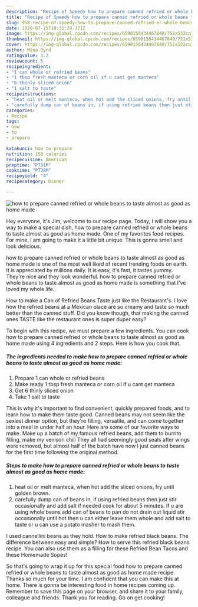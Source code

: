 ```yaml
---
description: "Recipe of Speedy how to prepare canned refried or whole beans to taste almost as good as home made"
title: "Recipe of Speedy how to prepare canned refried or whole beans to taste almost as good as home made"
slug: 958-recipe-of-speedy-how-to-prepare-canned-refried-or-whole-beans-to-taste-almost-as-good-as-home-made
date: 2020-07-25T10:31:29.371Z
image: https://img-global.cpcdn.com/recipes/6590158434467840/751x532cq70/how-to-prepare-canned-refried-or-whole-beans-to-taste-almost-as-good-as-home-made-recipe-main-photo.jpg
thumbnail: https://img-global.cpcdn.com/recipes/6590158434467840/751x532cq70/how-to-prepare-canned-refried-or-whole-beans-to-taste-almost-as-good-as-home-made-recipe-main-photo.jpg
cover: https://img-global.cpcdn.com/recipes/6590158434467840/751x532cq70/how-to-prepare-canned-refried-or-whole-beans-to-taste-almost-as-good-as-home-made-recipe-main-photo.jpg
author: Mina Byrd
ratingvalue: 3.2
reviewcount: 5
recipeingredient:
- "1 can whole or refried beans"
- "1 tbsp fresh manteca or corn oil if u cant get manteca"
- "6 thinly sliced onion"
- "1 salt to taste"
recipeinstructions:
- "heat oil or melt manteca, when hot add the sliced onions, fry until golden brown."
- "carefully dump can of beans in, if using refried beans then just stir occasionally and add salt if needed cook for about 5 minutes. If u are using whole beans add can of beans to pan do not drain out liquid stir occasionally until hot then u can either leave them whole and add salt to taste or u can use a potato masher to mash them."
categories:
- Recipe
tags:
- how
- to
- prepare

katakunci: how to prepare 
nutrition: 158 calories
recipecuisine: American
preptime: "PT31M"
cooktime: "PT38M"
recipeyield: "4"
recipecategory: Dinner

---
```



![how to prepare canned refried or whole beans to taste almost as good as home made](https://img-global.cpcdn.com/recipes/6590158434467840/751x532cq70/how-to-prepare-canned-refried-or-whole-beans-to-taste-almost-as-good-as-home-made-recipe-main-photo.jpg)

Hey everyone, it's Jim, welcome to our recipe page. Today, I will show you a way to make a special dish, how to prepare canned refried or whole beans to taste almost as good as home made. One of my favorites food recipes. For mine, I am going to make it a little bit unique. This is gonna smell and look delicious.

how to prepare canned refried or whole beans to taste almost as good as home made is one of the most well liked of recent trending foods on earth. It is appreciated by millions daily. It is easy, it's fast, it tastes yummy. They're nice and they look wonderful. how to prepare canned refried or whole beans to taste almost as good as home made is something that I've loved my whole life.

How to make a Can of Refried Beans Taste just like the Restaurant&#39;s. I love how the refried beans at a Mexican place are so creamy and taste so much better than the canned stuff. Did you know though, that making the canned ones TASTE like the restaurant ones is super duper easy?


To begin with this recipe, we must prepare a few ingredients. You can cook how to prepare canned refried or whole beans to taste almost as good as home made using 4 ingredients and 2 steps. Here is how you cook that.

<!--inarticleads1-->

##### The ingredients needed to make how to prepare canned refried or whole beans to taste almost as good as home made:

1. Prepare 1 can whole or refried beans
1. Make ready 1 tbsp fresh manteca or corn oil if u cant get manteca
1. Get 6 thinly sliced onion
1. Take 1 salt to taste


This is why it&#39;s important to find convenient, quickly prepared foods, and to learn how to make them taste good. Canned beans may not seem like the sexiest dinner option, but they&#39;re filling, versatile, and can come together into a meal in under half an hour. Here are some of our favorite ways to make. Make up a batch of my famous refried beans, add them to burrito filling, make my venison chili They all had seemingly good seals after wings were removed, but almost half of the batch have now I just canned beans for the first time following the original method. 

<!--inarticleads2-->

##### Steps to make how to prepare canned refried or whole beans to taste almost as good as home made:

1. heat oil or melt manteca, when hot add the sliced onions, fry until golden brown.
1. carefully dump can of beans in, if using refried beans then just stir occasionally and add salt if needed cook for about 5 minutes. If u are using whole beans add can of beans to pan do not drain out liquid stir occasionally until hot then u can either leave them whole and add salt to taste or u can use a potato masher to mash them.


I used cannellini beans as they hold. How to make refried black beans. The difference between easy and simple? How to serve this refried black beans recipe. You can also use them as a filling for these Refried Bean Tacos and these Homemade Sopes! 

So that's going to wrap it up for this special food how to prepare canned refried or whole beans to taste almost as good as home made recipe. Thanks so much for your time. I am confident that you can make this at home. There is gonna be interesting food in home recipes coming up. Remember to save this page on your browser, and share it to your family, colleague and friends. Thank you for reading. Go on get cooking!
